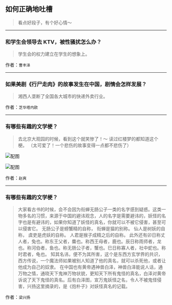 ## 如何正确地吐槽

> 看点好段子，有个好心情～


 
---

### 和学生会领导去 KTV，被性骚扰怎么办？

> 学生会的权力建立在学生的想象上。


作者：`曹丰泽`

---

### 如果美剧《行尸走肉》的故事发生在中国，剧情会怎样发展？

> 湘西人垄断了全国各大城市的快递外卖行业。


作者：`芝华塔内欧`

---

### 有哪些有趣的文学梗？

> 去北京大观园的时候，看到这个就笑惨了！～
> 读过红楼梦的都知道这个梗。
> （太可爱了！一个悲伤的故事变得一点都不悲伤了）



![配图](http://pic3.zhimg.com/70/v2-8034e1e0bbe02a3aac26d5d5b5a72bee_b.jpg)



![配图](http://pic1.zhimg.com/70/v2-5c77d1e9ee0af384cf5061de67303370_b.jpg)


作者：`赵爽`

---

### 有哪些有趣的文学梗？

> 大家看古书的时候，会不会因为衔蝉无肠公子一类的名字感到疑惑。这类一物多名的习惯，来源于中国的避讳观念，人的名字是需要避讳的，妖怪的名字也是有避讳的，如果你知道了妖怪的真名，你就可以不被它侵害，甚至可以侵害它。
> 无肠公子是螃蟹精的自称，
> 衔蝉是猫的别称。
> 仙人是树妖的自称，
> 虞吏是虎妖的自称。
> 人君是猴子成精之后的自称。
> 此外还有卯日称丈人者，兔也。称东王父者，麋也。称西王母者，鹿也。辰日称雨师者，龙也。称河伯者，鱼也。称无肠公子者，蟹也。巳日称寡人者，社中蛇也。称时君者，龟也。
> 知其名讳，便不为其所害，这个是东西方玄学界的共识，西方传说，一个魔法师如果被别人知道了他的真名，就可以杀死他，或者让他成为自己的奴隶。
> 在中国也有黄帝遇神兽白泽，神兽白泽能说人话，通万物之情，通晓天下鬼神万物状貌，更知天下所有鬼怪的真名，白泽对黄帝诉说了天下鬼怪的真名。后有白泽图，宣万鬼妖怪之名，令人不被鬼怪侵害，兴扬这里摘录的，是《抱朴子》对妖怪真名的记载。


作者：`梁兴扬`